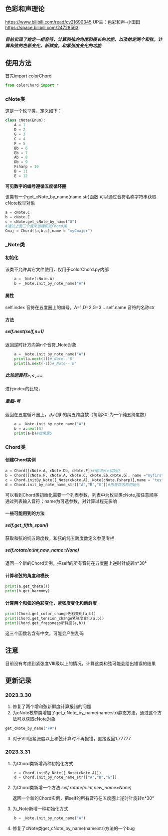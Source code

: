 ## 色彩和声理论
https://www.bilibili.com/read/cv21690345
UP主：色彩和声-小田田
https://space.bilibili.com/24728563
##### 目前实现了给定一组音符，计算和弦的角度和模长的功能，以及给定两个和弦，计算和弦的色彩变化，新鲜度，和紧张度变化的功能
## 使用方法

首先import colorChord
~~~ python
from colorChord import *
~~~
### cNote类
这是一个枚举类，定义如下：
~~~Python
class cNote(Enum):
    A = 1
    D = 2
    G = 3
    C = 4
    F = 5
    Bb = 6
    Eb = 7
    Ab = 8
    Db = 9
    Fsharp = 10
    B = 11
    E = 12
~~~
**可见数字的编号遵循五度循环圈**


该类有一个get_cNote_by_name(name:str)函数:可以通过音符名称字符串获取cNote枚举对象
~~~python
a = cNote.C
b = cNote.E
c = cNote.get_cNote_by_name("G")
#通过上面三个音来创建和弦Chord类
Cmaj = Chord([a,b,c],name = "myCmajor")
~~~
### _Note类
#### 初始化
该类不允许其它文件使用，仅用于colorChord.py内部
~~~Python
    a = _Note(cNote.A)
    b = _Note.init_by_note_name("A")
~~~
#### 属性
self.index 音符在五度圈上的编号，A=1,D=2,G=3...
self.name 音符的名称str
#### 方法
##### self.next(self,n=1)
返回逆时针方向第n个音符_Note对象
~~~python
    a = _Note.init_by_note_name("A")
    print(a.next(1))#_Note--'D'
    print(a.next(-1))#_Note--'E'
~~~
##### 比较运算符>,< ,==
进行index的比较，
##### 重载-号
返回在五度循环圈上，从a到b的纯五跨度数（每隔30°为一个纯五跨度数）
~~~python
    a = _Note.init_by_note_name("A")
    b = a.next(5)
    print(a-b)#结果是5
~~~
### Chord类
#### 创建Chord实例
~~~python
a = Chord([cNote.A, cNote.Db, cNote.F])#用cNote初始化
b = Chord([cNote.F, cNote.A, cNote.C, cNote.Eb,cNote.G], name ="myfirstchord")
c = Chord.initBy_Note([_Note(cNote.A),_Note(cNote.Fsharp)],name = "test")#用_Note列表初始化
d = Chord.init_by_note_name_str(["A","B","G"])#用音符名称初始化
~~~
可以看到Chord类初始化需要一个列表参数，列表中为枚举类cNote,按任意顺序通过列表输入音符；name为可选参数，对计算过程无影响
#### 一些可能用到的方法
##### self.get_fifth_span()
获取和弦的纯五跨度数，和弦的纯五跨度数定义参见专栏
##### self.rotate(n:int,new_name=None)
返回一个新的Chord实例，把self的所有音符在五度圈上逆时针旋转n*30°
#### 计算和弦的角度和模长
~~~python
print(a.get_theta())
print(b.get_harmony)
~~~

#### 计算两个和弦的色彩变化，紧张度变化和新鲜度
~~~python
print(Chord.get_color_change色彩变化(a,b))
print(Chord.get_tension_change紧张度变化(a,b))
print(Chord.get_fressness新鲜度(a,b))
~~~
这三个函数名含有中文，可能会产生乱码

## 注意
目前没有考虑到紧张度VIII级以上的情况，计算这类和弦可能会给出错误的结果

## 更新记录
### 2023.3.30
1. 修复了两个增和弦新鲜度计算报错的问题
2. 为cNote枚举类增加了get_cNote_by_name(name:str)静态方法，通过这个方法可以获取cNote对象
~~~Python
get_cNote_by_name("F#")
~~~
3. 对于VIII级紧张度以上和弦计算时不再报错，直接返回1.77777
### 2023.3.31
1. 为Chord类新增两种初始化方式
~~~python
    c = Chord.initBy_Note([_Note(cNote.A)])
    d = Chord.init_by_note_name_str(["A","B","G"])
~~~
2. 为Chord类新增一个方法 *self.rotate(n:int,new_name=None)*
   
   返回一个新的Chord实例，把self的所有音符在五度圈上逆时针旋转n*30°
3. 为_Note新增一种初始化方式
~~~Python
    b = _Note.init_by_note_name("A")
~~~
4. 修复了cNote类get_cNote_by_name(name:str)方法的一个bug